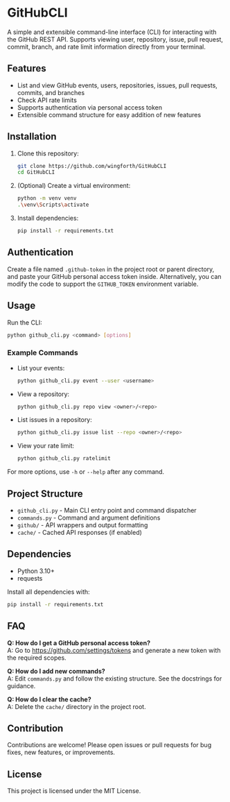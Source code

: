 # GitHubCLI

A simple and extensible command-line interface (CLI) for interacting with the GitHub REST API. Supports viewing user, repository, issue, pull request, commit, branch, and rate limit information directly from your terminal.

## Features

- List and view GitHub events, users, repositories, issues, pull requests, commits, and branches
- Check API rate limits
- Supports authentication via personal access token
- Extensible command structure for easy addition of new features

## Installation

1. Clone this repository:

   ```sh
   git clone https://github.com/wingforth/GitHubCLI
   cd GitHubCLI
   ```

2. (Optional) Create a virtual environment:

   ```sh
   python -m venv venv
   .\venv\Scripts\activate
   ```

3. Install dependencies:

   ```sh
   pip install -r requirements.txt
   ```

## Authentication

Create a file named `.github-token` in the project root or parent directory, and paste your GitHub personal access token inside. Alternatively, you can modify the code to support the `GITHUB_TOKEN` environment variable.

## Usage

Run the CLI:

```sh
python github_cli.py <command> [options]
```

### Example Commands

- List your events:

  ```sh
  python github_cli.py event --user <username>
  ```

- View a repository:

  ```sh
  python github_cli.py repo view <owner>/<repo>
  ```

- List issues in a repository:

  ```sh
  python github_cli.py issue list --repo <owner>/<repo>
  ```

- View your rate limit:

  ```sh
  python github_cli.py ratelimit
  ```

For more options, use `-h` or `--help` after any command.

## Project Structure

- `github_cli.py` - Main CLI entry point and command dispatcher
- `commands.py` - Command and argument definitions
- `github/` - API wrappers and output formatting
- `cache/` - Cached API responses (if enabled)

## Dependencies

- Python 3.10+
- requests

Install all dependencies with:

```sh
pip install -r requirements.txt
```

## FAQ

**Q: How do I get a GitHub personal access token?**  
A: Go to https://github.com/settings/tokens and generate a new token with the required scopes.

**Q: How do I add new commands?**  
A: Edit `commands.py` and follow the existing structure. See the docstrings for guidance.

**Q: How do I clear the cache?**  
A: Delete the `cache/` directory in the project root.

## Contribution

Contributions are welcome! Please open issues or pull requests for bug fixes, new features, or improvements.

## License

This project is licensed under the MIT License.
